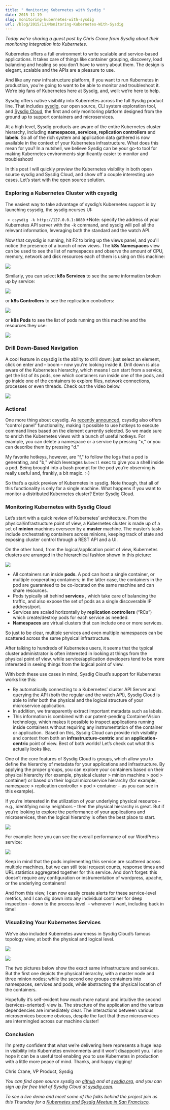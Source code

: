 ```yaml
---
title: " Monitoring Kubernetes with Sysdig "
date: 2015-11-19
slug: monitoring-kubernetes-with-sysdig
url: /blog/2015/11/Monitoring-Kubernetes-With-Sysdig
---
```

_Today we’re sharing a guest post by Chris Crane from Sysdig about their monitoring integration into Kubernetes.&nbsp;_

Kubernetes offers a full environment to write scalable and service-based applications. It takes care of things like container grouping, discovery, load balancing and healing so you don’t have to worry about them. The design is elegant, scalable and the APIs are a pleasure to use.

And like any new infrastructure platform, if you want to run Kubernetes in production, you’re going to want to be able to monitor and troubleshoot it. We’re big fans of Kubernetes here at Sysdig, and, well: we’re here to help.

Sysdig offers native visibility into Kubernetes across the full Sysdig product line. That includes [sysdig](http://www.sysdig.org/), our open source, CLI system exploration tool, and [Sysdig Cloud](https://sysdig.com/), the first and only monitoring platform designed from the ground up to support containers and microservices.

At a high level, Sysdig products are aware of the entire Kubernetes cluster hierarchy, including **namespaces, services, replication controllers** and **labels**. So all of the rich system and application data gathered is now available in the context of your Kubernetes infrastructure. What does this mean for you? In a nutshell, we believe Sysdig can be your go-to tool for making Kubernetes environments significantly easier to monitor and troubleshoot!

In this post I will quickly preview the Kubernetes visibility in both open source sysdig and Sysdig Cloud, and show off a couple interesting use cases. Let’s start with the open source solution.


### Exploring a Kubernetes Cluster with csysdig&nbsp;

The easiest way to take advantage of sysdig’s Kubernetes support is by launching csysdig, the sysdig ncurses UI:

` > csysdig -k http://127.0.0.1:8080`
*Note: specify the address of your Kubernetes API server with the -k command, and sysdig will poll all the relevant information, leveraging both the standard and the watch API.

Now that csysdig is running, hit F2 to bring up the views panel, and you'll notice the presence of a bunch of new views. The **k8s Namespaces** view can be used to see the list of namespaces and observe the amount of CPU, memory, network and disk resources each of them is using on this machine:


[![](https://2.bp.blogspot.com/-9kXfpo76r0k/Vkz8AkpctEI/AAAAAAAAAss/yvf9oc759Wg/s640/sisdig%2B6.png)](https://2.bp.blogspot.com/-9kXfpo76r0k/Vkz8AkpctEI/AAAAAAAAAss/yvf9oc759Wg/s1600/sisdig%2B6.png)









Similarly, you can select **k8s Services** to see the same information broken up by service:


[![](https://2.bp.blogspot.com/-Ya1W3Z_ETcs/Vkz8AN3XtfI/AAAAAAAAAs8/HNv_TvHpfHU/s640/sisdig%2B2.png)](https://2.bp.blogspot.com/-Ya1W3Z_ETcs/Vkz8AN3XtfI/AAAAAAAAAs8/HNv_TvHpfHU/s1600/sisdig%2B2.png)









or **k8s Controllers** to see the replication controllers:


[![](https://3.bp.blogspot.com/-gGkgXRC5P6g/Vkz8A1RVyAI/AAAAAAAAAtQ/SFlHQeNrDjQ/s640/sysdig%2B1.png)](https://3.bp.blogspot.com/-gGkgXRC5P6g/Vkz8A1RVyAI/AAAAAAAAAtQ/SFlHQeNrDjQ/s1600/sysdig%2B1.png)









or **k8s Pods** to see the list of pods running on this machine and the resources they use:


[![](https://3.bp.blogspot.com/-PrDfWzi9F3c/Vkz8H6rPlII/AAAAAAAAAtc/f46tE6EKvoo/s640/sisdig%2B7.png)](https://3.bp.blogspot.com/-PrDfWzi9F3c/Vkz8H6rPlII/AAAAAAAAAtc/f46tE6EKvoo/s1600/sisdig%2B7.png)



### Drill Down-Based Navigation&nbsp;
A cool feature in csysdig is the ability to drill down: just select an element, click on enter and&nbsp;–&nbsp;boom&nbsp;–&nbsp;now you're looking inside it. Drill down is also aware of the Kubernetes hierarchy, which means I&nbsp;can start from a service, get the list of its pods, see which containers run inside one of the pods, and go inside one of the containers to explore files, network connections, processes or even threads. Check out the video below.


[![](https://1.bp.blogspot.com/-lQ-P2gLywlY/Vkz9MOoTgGI/AAAAAAAAAtk/UB6pW7sUbQA/s640/image09.gif)](https://1.bp.blogspot.com/-lQ-P2gLywlY/Vkz9MOoTgGI/AAAAAAAAAtk/UB6pW7sUbQA/s1600/image09.gif)


### Actions!&nbsp;
One more thing about csysdig. As [recently announced](https://sysdig.com/csysdigs-hotkeys-turning-csysdig-into-a-control-panel-for-processes-connections-and-containers/), csysdig also offers “control panel” functionality, making it possible to use hotkeys to execute command lines based on the element currently selected. So we made sure to enrich the Kubernetes views with a bunch of useful hotkeys. For example, you can delete a namespace or a service by pressing "x," or you can describe them by pressing "d."

My favorite hotkeys, however, are "f," to follow the logs that a pod is generating, and "b," which leverages `kubectl` exec to give you a shell inside a pod. Being brought into a bash prompt for the pod you’re observing is really useful and, frankly, a bit magic. :-)

So that’s a quick preview of Kubernetes in sysdig. Note though, that all of this functionality is only for a single machine. What happens if you want to monitor a distributed Kubernetes cluster? Enter Sysdig Cloud.


### Monitoring Kubernetes with Sysdig Cloud&nbsp;
Let’s start with a quick review of Kubernetes’ architecture. From the physical/infrastructure point of view, a Kubernetes cluster is made up of a set of **minion** machines overseen by a **master** machine. The master’s tasks include orchestrating containers across minions, keeping track of state and exposing cluster control through a REST API and a UI.

On the other hand, from the logical/application point of view, Kubernetes clusters are arranged in the hierarchical fashion shown in this picture:

[![](https://1.bp.blogspot.com/-p_x0bLRdFJo/Vkz8IPR5q4I/AAAAAAAAAtg/D9UU2MfPmcI/s640/sisdig%2B4.png)](https://1.bp.blogspot.com/-p_x0bLRdFJo/Vkz8IPR5q4I/AAAAAAAAAtg/D9UU2MfPmcI/s1600/sisdig%2B4.png)




* All containers run inside **pods**. A pod can host a single container, or multiple cooperating containers; in the latter case, the containers in the pod are guaranteed to be co-located on the same machine and can share resources.&nbsp;
* Pods typically sit behind **services** , which take care of balancing the traffic, and also expose the set of pods as a single discoverable IP address/port.&nbsp;
* Services are scaled horizontally by **replication controllers** (“RCs”) which create/destroy pods for each service as needed.&nbsp;
* **Namespaces** are virtual clusters that can include one or more services.&nbsp;

So just to be clear, multiple services and even multiple namespaces can be scattered across the same physical infrastructure.



After talking to hundreds of Kubernetes users, it seems that the typical cluster administrator is often interested in looking at things from the physical point of view, while service/application developers tend to be more interested in seeing things from the logical point of view.&nbsp;



With both these use cases in mind, Sysdig Cloud’s support for Kubernetes works like this:&nbsp;

* By automatically connecting to a Kubernetes’ cluster API Server and querying the API (both the regular and the watch API), Sysdig Cloud is able to infer both the physical and the logical structure of your microservice application.&nbsp;
* In addition, we transparently extract important metadata such as labels.&nbsp;
* This information is combined with our patent-pending ContainerVision technology, which makes it possible to inspect applications running inside containers without requiring any instrumentation of the container or application.&nbsp;
Based on this, Sysdig Cloud can provide rich visibility and context from both an **infrastructure-centric** and an **application-centric** point of view. Best of both worlds! Let’s check out what this actually looks like.



One of the core features of Sysdig Cloud is groups, which allow you to define the hierarchy of metadata for your applications and infrastructure. By applying the proper groups, you can explore your containers based on their physical hierarchy (for example, physical cluster \> minion machine \> pod \> container) or based on their logical microservice hierarchy (for example, namespace \> replication controller \> pod \> container&nbsp;– as you can see in this example).&nbsp;



If you’re interested in the utilization of your underlying physical resource&nbsp;– e.g., identifying noisy neighbors&nbsp;– then the physical hierarchy is great. But if you’re looking to explore the performance of your applications and microservices, then the logical hierarchy is often the best place to start.&nbsp;

[![](https://4.bp.blogspot.com/-80u3oSEi_Fw/Vkz8AZgE6eI/AAAAAAAAAtE/3iRDMJKBNmc/s640/sisdig%2B5.png)](https://4.bp.blogspot.com/-80u3oSEi_Fw/Vkz8AZgE6eI/AAAAAAAAAtE/3iRDMJKBNmc/s1600/sisdig%2B5.png)






















For example: here you can see the overall performance of our WordPress service:&nbsp;

[![](https://4.bp.blogspot.com/-QAsedrM2UxI/Vkz8Aas-26I/AAAAAAAAAtM/9B7Z33vUQrg/s640/sisdig%2B3.png)](https://4.bp.blogspot.com/-QAsedrM2UxI/Vkz8Aas-26I/AAAAAAAAAtM/9B7Z33vUQrg/s1600/sisdig%2B3.png)

Keep in mind that the pods implementing this service are scattered across multiple machines, but we can still total request counts, response times and URL statistics aggregated together for this service. And don’t forget: this doesn’t require any configuration or instrumentation of wordpress, apache, or the underlying containers!&nbsp;



And from this view, I can now easily create alerts for these service-level metrics, and I can dig down into any individual container for deep inspection - down to the process level &nbsp;–&nbsp;whenever I want, including back in time!&nbsp;



### Visualizing Your Kubernetes Services&nbsp;

We’ve also included Kubernetes awareness in Sysdig Cloud’s famous topology view, at both the physical and logical level.&nbsp;

[![](https://2.bp.blogspot.com/-2is-UJatmPk/Vk0AtdfvYvI/AAAAAAAAAt0/9SEsl2LCpYI/s640/image02.gif)](https://2.bp.blogspot.com/-2is-UJatmPk/Vk0AtdfvYvI/AAAAAAAAAt0/9SEsl2LCpYI/s1600/image02.gif)

























[![](https://2.bp.blogspot.com/-hGQtaIV9XTA/Vk0RnwtlcGI/AAAAAAAAAuM/7ndiyAWpSvU/s640/image08.gif)](https://2.bp.blogspot.com/-hGQtaIV9XTA/Vk0RnwtlcGI/AAAAAAAAAuM/7ndiyAWpSvU/s1600/image08.gif)




















The two pictures below show the exact same infrastructure and services. But the first one depicts the physical hierarchy, with a master node and three minion nodes; while the second one groups containers into namespaces, services and pods, while abstracting the physical location of the containers.&nbsp;



Hopefully it’s self-evident how much more natural and intuitive the second (services-oriented) view is. The structure of the application and the various dependencies are immediately clear. The interactions between various microservices become obvious, despite the fact that these microservices are intermingled across our machine cluster!&nbsp;



### Conclusion&nbsp;

I’m pretty confident that what we’re delivering here represents a huge leap in visibility into Kubernetes environments and it won’t disappoint you. I also hope it can be a useful tool enabling you to use Kubernetes in production with a little more peace of mind. Thanks, and happy digging!&nbsp;



 Chris Crane, VP Product, Sysdig&nbsp;



_You can find open source sysdig on [github](https://github.com/draios/sysdig) and at [sysdig.org](http://sysdig.org/), and you can sign up for free trial of Sysdig Cloud at [sysdig.com](http://sysdig.com/).&nbsp;_



_To see a live demo and meet some of the folks behind the project join us this Thursday for a [Kubernetes and Sysdig Meetup in San Francisco](http://www.meetup.com/Bay-Area-Kubernetes-Meetup/events/226574438/)._